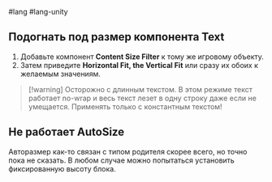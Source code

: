 #lang #lang-unity  

## Подогнать под размер компонента Text

1. Добавьте компонент **Content Size Filter** к тому же игровому объекту. 
2. Затем приведите **Horizontal Fit, the Vertical Fit** или сразу их обоих к желаемым значениям.

> [!warning] Осторожно с длинным текстом. В этом режиме текст работает no-wrap и весь текст лезет в одну строку даже если не умещается.
> Применять только с константным текстом!

## Не работает AutoSize
Авторазмер как-то связан с типом родителя скорее всего, но точно пока не сказать. В любом случае можно попытаться установить фиксированную высоту блока.